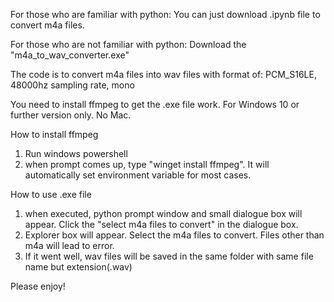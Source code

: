 For those who are familiar with python: You can just download .ipynb file to convert m4a files.

For those who are not familiar with python: Download the "m4a_to_wav_converter.exe"

The code is to convert m4a files into wav files with format of:
PCM_S16LE, 48000hz sampling rate, mono

You need to install ffmpeg to get the .exe file work.
For Windows 10 or further version only. No Mac.

How to install ffmpeg
1. Run windows powershell
2. when prompt comes up, type "winget install ffmpeg". It will automatically set environment variable for most cases.

How to use .exe file
1. when executed, python prompt window and small dialogue box will appear. Click the "select m4a files to convert" in the dialogue box.
2. Explorer box will appear. Select the m4a files to convert. Files other than m4a will lead to error.
3. If it went well, wav files will be saved in the same folder with same file name but extension(.wav)


Please enjoy!
